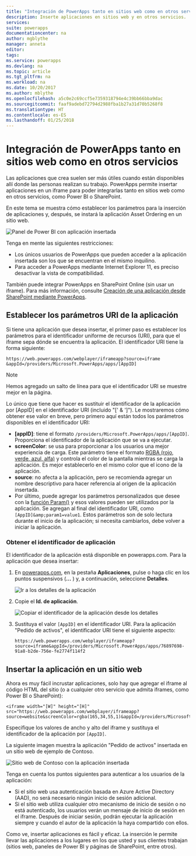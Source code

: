 ```yaml
---
title: "Integración de PowerApps tanto en sitios web como en otros servicios | Microsoft Docs"
description: Inserte aplicaciones en sitios web y en otros servicios.
services: 
suite: powerapps
documentationcenter: na
author: mgblythe
manager: anneta
editor: 
tags: 
ms.service: powerapps
ms.devlang: na
ms.topic: article
ms.tgt_pltfrm: na
ms.workload: na
ms.date: 10/20/2017
ms.author: mblythe
ms.openlocfilehash: a5c0e2c69ccf5e7359318794e4c39bb66bba9dac
ms.sourcegitcommit: faaf9adebd72794d2988fba1b27a31d70b5268f8
ms.translationtype: HT
ms.contentlocale: es-ES
ms.lasthandoff: 01/25/2018
---
```

# <a name="integrate-powerapps-into-websites-and-other-services"></a>Integración de PowerApps tanto en sitios web como en otros servicios
Las aplicaciones que crea suelen ser más útiles cuando están disponibles allí donde las personas realizan su trabajo. PowerApps permite insertar aplicaciones en un iframe para poder integrarlas tanto en sitios web como en otros servicios, como Power BI o SharePoint.

En este tema se muestra cómo establecer los parámetros para la inserción de aplicaciones y, después, se instará la aplicación Asset Ordering en un sitio web.

![Panel de Power BI con aplicación insertada](media/embed-apps-dev/embed-dashboard.png)

Tenga en mente las siguientes restricciones:

* Los únicos usuarios de PowerApps que pueden acceder a la aplicación insertada son los que se encuentran en el mismo inquilino.
* Para acceder a PowerApps mediante Internet Explorer 11, es preciso desactivar la vista de compatibilidad.

También puede integrar PowerApps en SharePoint Online (sin usar un iframe). Para más información, consulte [Creación de una aplicación desde SharePoint mediante PowerApps](generate-app-from-sharepoint-list-interface.md).

## <a name="set-uri-parameters-for-your-app"></a>Establecer los parámetros URI de la aplicación
Si tiene una aplicación que desea insertar, el primer paso es establecer los parámetros para el identificador uniforme de recursos (URI), para que el iframe sepa dónde se encuentra la aplicación. El identificador URI tiene la forma siguiente:

```
https://web.powerapps.com/webplayer/iframeapp?source=iframe
&appId=/providers/Microsoft.PowerApps/apps/[AppID]
```

> [!NOTE]
> Hemos agregado un salto de línea para que el identificador URI se muestre mejor en la página.

Lo único que tiene que hacer es sustituir el identificador de la aplicación por [AppID] en el identificador URI (incluido "[' & ']"). Le mostraremos cómo obtener ese valor en breve, pero primero aquí están todos los parámetros disponibles en el identificador URI:

* **[appID]**: tiene el formato `/providers/Microsoft.PowerApps/apps/[AppID]`. Proporciona el identificador de la aplicación que se va a ejecutar.
* **screenColor**: se usa para proporcionar a los usuarios una mejor experiencia de carga. Este parámetro tiene el formato [RGBA (rojo, verde, azul, alfa)](functions/function-colors.md) y controla el color de la pantalla mientras se carga la aplicación. Es mejor establecerlo en el mismo color que el icono de la aplicación.
* **source**: no afecta a la aplicación, pero se recomienda agregar un nombre descriptivo para hacer referencia al origen de la aplicación insertada.
* Por último, puede agregar los parámetros personalizados que desee con la [función Param()](functions/function-param.md) y esos valores pueden ser utilizados por la aplicación. Se agregan al final del identificador URI, como `[AppID]&amp;param1=value1`. Estos parámetros son de solo lectura durante el inicio de la aplicación; si necesita cambiarlos, debe volver a iniciar la aplicación.

### <a name="get-the-app-id"></a>Obtener el identificador de aplicación
El identificador de la aplicación está disponible en powerapps.com. Para la aplicación que desea insertar:

1. En [powerapps.com](https://powerapps.microsoft.com), en la pestaña **Aplicaciones**, pulse o haga clic en los puntos suspensivos (**...** ) y, a continuación, seleccione **Detalles**.
   
    ![Ir a los detalles de la aplicación](media/embed-apps-dev/details.png)
2. Copie el **Id. de aplicación**.
   
    ![Copiar el identificador de la aplicación desde los detalles](media/embed-apps-dev/app-id.png)
3. Sustituya el valor `[AppID]` en el identificador URI. Para la aplicación "Pedido de activos", el identificador URI tiene el siguiente aspecto:
   
    ```
    https://web.powerapps.com/webplayer/iframeapp?source=iframe&appId=/providers/Microsoft.PowerApps/apps/76897698-91a8-b2de-756e-fe2774f114f2
    ```

## <a name="embed-your-app-in-a-website"></a>Insertar la aplicación en un sitio web
Ahora es muy fácil incrustar aplicaciones, solo hay que agregar el iframe al código HTML del sitio (o a cualquier otro servicio que admita iframes, como Power BI o SharePoint):

```
<iframe width="[W]" height="[H]" src="https://web.powerapps.com/webplayer/iframeapp?source=website&screenColor=rgba(165,34,55,1)&appId=/providers/Microsoft.PowerApps/apps/[AppID]"/>
```

Especifique los valores de ancho y alto del iframe y sustituya el identificador de la aplicación por `[AppID]`.

La siguiente imagen muestra la aplicación "Pedido de activos" insertada en un sitio web de ejemplo de Contoso.

![Sitio web de Contoso con la aplicación insertada](media/embed-apps-dev/contoso-website.png)

Tenga en cuenta los puntos siguientes para autenticar a los usuarios de la aplicación:

* Si el sitio web usa autenticación basada en Azure Active Directory (AAD), no será necesario ningún inicio de sesión adicional.
* Si el sitio web utiliza cualquier otro mecanismo de inicio de sesión o no está autenticado, los usuarios verán un mensaje de inicio de sesión en el iframe. Después de iniciar sesión, podrán ejecutar la aplicación siempre y cuando el autor de la aplicación la haya compartido con ellos.

Como ve, insertar aplicaciones es fácil y eficaz. La inserción le permite llevar las aplicaciones a los lugares en los que usted y sus clientes trabajan (sitios web, paneles de Power BI y páginas de SharePoint, entre otros).

